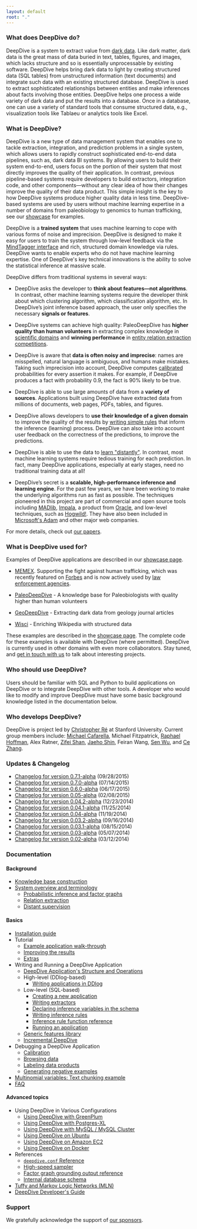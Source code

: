 ```yaml
---
layout: default
root: "."
---
```


### What does DeepDive do?

DeepDive is a system to extract value from [dark data](http://www.gartner.com/it-glossary/dark-data). Like dark
matter, dark data is the great mass of data buried in text, tables,
figures, and images, which lacks structure and so is essentially
unprocessable by existing software. DeepDive helps bring dark data to
light by creating structured data (SQL tables) from unstructured
information (text documents) and integrate such data with an existing
structured database. DeepDive is used to extract sophisticated
relationships between entities and make inferences about facts
involving those entities. DeepDive helps one process a wide variety of
dark data and put the results into a database. Once in a database, one
can use a variety of standard tools that consume structured data,
e.g., visualization tools like Tablaeu or analytics tools like Excel.

### What is DeepDive?

DeepDive is a new type of data management system that enables one to
tackle extraction, integration, and prediction problems in a single
system, which allows users to rapidly construct sophisticated
end-to-end data pipelines, such as, dark data BI systems. By
allowing users to build their system end-to-end, users focus on the
portion of their system that most directly improves the quality of
their application. In contrast, previous pipeline-based systems
require developers to build extractors, integration code, and other
components&mdash;without any clear idea of how their changes improve
the quality of their data product. This simple insight is the key to
how DeepDive systems produce higher quality data in less
time. DeepDive-based systems are used by users without machine
learning expertise in a number of domains from paleobiology to
genomics to human trafficking, see our
[showcase](showcase/apps) for examples.

DeepDive is a **trained system** that uses machine learning to cope
with various forms of noise and imprecision. DeepDive is designed to
make it easy for users to train the system through low-level feedback
via the [MindTagger interface](labeling) and rich,
structured domain knowledge via rules. DeepDive wants to enable
experts who do not have machine learning expertise. One of DeepDive's
key technical innovations is the ability to solve the statistical
inference at massive scale.

DeepDive differs from traditional systems in several ways:

- DeepDive asks the developer to **think about features—not algorithms**.
  In contrast, other machine learning systems require the developer
  think about which clustering algorithm, which classification algorithm, etc.
  In DeepDive’s joint inference based approach, the user only specifies
  the necessary **signals or features**.
- DeepDive systems can achieve high quality: PaleoDeepDive has **higher quality than human volunteers** in extracting complex knowledge in
  [scientific domains](http://www.plosone.org/article/info:doi/10.1371/journal.pone.0113523) and  **winning performance** in
  [entity relation extraction competitions](http://i.stanford.edu/hazy/papers/2014kbp-systemdescription.pdf).

- DeepDive is aware that **data is often noisy and imprecise**: names
  are misspelled, natural language is ambiguous, and humans make
  mistakes. Taking such imprecision into account, DeepDive computes
  [calibrated](calibration) probabilities for every
  assertion it makes. For example, if DeepDive produces a fact with
  probability 0.9, the fact is 90% likely to be true.

- DeepDive is
  able to use large amounts of data from a **variety of sources**.
  Applications built using DeepDive have extracted data from millions
  of documents, web pages, PDFs, tables, and figures.

- DeepDive
  allows developers to **use their knowledge of a given domain** to
  improve the quality of the results by [writing simple
  rules](inference_rules) that inform the inference
  (learning) process.  DeepDive can also take into account user
  feedback on the correctness of the predictions, to improve the
  predictions.

- DeepDive is able to use the data to [learn
  "distantly"](distant_supervision). In contrast,
  most machine learning systems require tedious training for each
  prediction. In fact, many DeepDive applications, especially at early
  stages, need no traditional training data at all!

- DeepDive’s
  secret is a **scalable, high-performance inference and learning
  engine**. For the past few years, we have been working to make the
  underlying algorithms run as fast as possible. The techniques
  pioneered in this project are part of commercial and open source
  tools including [MADlib](http://madlib.net/),
  [Impala](http://www.cloudera.com/content/cloudera/en/products-and-services/cdh/impala.html),
  a product from
  [Oracle](https://blogs.oracle.com/R/entry/low_rank_matrix_factorization_in),
  and low-level techniques, such as
  [Hogwild!](http://i.stanford.edu/hazy/papers/hogwild-nips.pdf). They
  have also been included in [Microsoft's
  Adam](http://www.wired.com/2014/07/microsoft-adam/) and other major
  web companies.

For more details, check out [our papers](papers).


### What is DeepDive used for?

Examples of DeepDive applications are described in our [showcase page](showcase/apps).

- [MEMEX](showcase/apps#memex). Supporting the fight against human trafficking, which was recently featured on [Forbes](http://www.forbes.com/sites/thomasbrewster/2015/04/17/darpa-nasa-and-partners-show-off-memex/) and is now actively used by [law enforcement agencies](http://humantraffickingcenter.org/posts-by-htc-associates/memex-helps-find-human-trafficking-cases-online/).

- [PaleoDeepDive](https://www.youtube.com/watch?v=Cj2-dQ2nwoY) - A knowledge base for Paleobiologists with quality higher than human volunteers

- [GeoDeepDive](https://www.youtube.com/watch?v=X8uhs28O3eA) - Extracting dark data from geology journal articles

- [Wisci](https://www.youtube.com/watch?v=Q1IpE9_pBu4) - Enriching Wikipedia with structured data

These examples are described in the [showcase
page](showcase/apps).  The complete code for these examples
is available with DeepDive (where permitted). DeepDive is currently
used in other domains with even more collaborators. Stay tuned, and
[get in touch with us](mailto:contact.hazy@gmail.com) to talk about
interesting projects.

### Who should use DeepDive?

Users should be familiar with SQL and Python to build applications on
DeepDive or to integrate DeepDive with other tools. A developer who
would like to modify and improve DeepDive must have some basic
background knowledge listed in the documentation below.

### Who develops DeepDive?

DeepDive is project led by [Christopher Ré](http://cs.stanford.edu/people/chrismre/)
at Stanford University. Current group members include:
[Michael Cafarella](http://web.eecs.umich.edu/~michjc/),
Michael Fitzpatrick,
[Raphael Hoffman](http://raphaelhoffmann.com/),
Alex Ratner,
[Zifei Shan](http://www.zifeishan.org/),
[Jaeho Shin](http://cs.stanford.edu/~netj/),
Feiran Wang,
[Sen Wu](http://stanford.edu/~senwu/),
and
[Ce Zhang](http://pages.cs.wisc.edu/~czhang/).

### Updates &amp; Changelog

- [Changelog for version 0.7.1-alpha](changelog/0.7.1-alpha) (09/28/2015)
- [Changelog for version 0.7.0-alpha](changelog/0.7.0-alpha) (07/14/2015)
- [Changelog for version 0.6.0-alpha](changelog/0.6.0-alpha) (06/17/2015)
- [Changelog for version 0.05-alpha](changelog/0.05.01-alpha) (02/08/2015)
- [Changelog for version 0.04.2-alpha](changelog/0.04.2-alpha) (12/23/2014)
- [Changelog for version 0.04.1-alpha](changelog/0.04.1-alpha) (11/25/2014)
- [Changelog for version 0.04-alpha](changelog/0.04-alpha) (11/19/2014)
- [Changelog for version 0.03.2-alpha](changelog/0.03.2-alpha) (09/16/2014)
- [Changelog for version 0.03.1-alpha](changelog/0.03.1-alpha) (08/15/2014)
- [Changelog for version 0.03-alpha](changelog/0.03-alpha) (05/07/2014)
- [Changelog for version 0.02-alpha](changelog/0.02-alpha) (03/12/2014)

### <a name="documentation" href="#"></a> Documentation

#### Background

- [Knowledge base construction](kbc)
- [System overview and terminology](overview)
    - [Probabilistic inference and factor graphs](inference)
    - [Relation extraction](relation_extraction)
    - [Distant supervision](distant_supervision)

#### Basics

- [Installation guide](installation)
- Tutorial
    - [Example application walk-through](walkthrough)
    - [Improving the results](walkthrough-improve)
    - [Extras](walkthrough-extras)
- Writing and Running a DeepDive Application
    - [DeepDive Application's Structure and Operations](deepdiveapp)
    - High-level (DDlog-based)
        - [Writing applications in DDlog](ddlog)
    - Low-level (SQL-based)
        - [Creating a new application](writing)
        - [Writing extractors](extractors)
        - [Declaring inference variables in the schema](schema)
        - [Writing inference rules](inference_rules)
        - [Inference rule function reference](inference_rule_functions)
        - [Running an application](running)
    - [Generic features library](gen_feats)
    - [Incremental DeepDive](incremental)
- Debugging a DeepDive Application
    - [Calibration](calibration)
    - [Browsing data](browsing)
    - [Labeling data products](labeling)
    - [Generating negative examples](generating_negative_examples)
- [Multinomial variables: Text chunking example](chunking)
- [FAQ](faq)


#### Advanced topics

- Using DeepDive in Various Configurations
    - [Using DeepDive with GreenPlum](greenplum)
    - [Using DeepDive with Postgres-XL](pgxl)
    - [Using DeepDive with MySQL / MySQL Cluster](mysql)
    - [Using DeepDive on Ubuntu](ubuntu)
    - [Using DeepDive on Amazon EC2](ec2)
    - [Using DeepDive on Docker](docker)
- References
    - [`deepdive.conf` Reference](configuration)
    - [High-speed sampler](sampler)
    - [Factor graph grounding output reference](factor_graph_schema)
    - [Internal database schema](reserved_tables)
- [Tuffy and Markov Logic Networks (MLN)](markov_logic_network)
- [DeepDive Developer's Guide](developer)

### Support

We gratefully acknowledge the support of [our sponsors](support).
